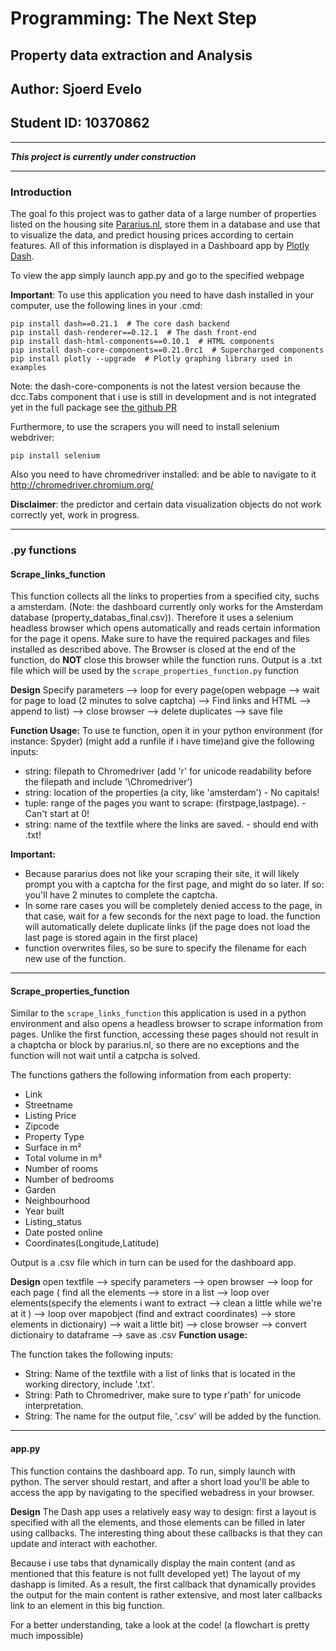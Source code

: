 # Programming: The Next Step

## Property data extraction and Analysis

## Author: Sjoerd Evelo
## Student ID: 10370862
---

_**This project is currently under construction**_

---
### Introduction
The goal fo this project was to gather data of a large number of properties listed on the housing site [Pararius.nl](https://www.pararius.nl), store them in a database and use that to visualize the data, and predict housing prices according to certain features. All of this information is displayed in a Dashboard app by [Plotly Dash](https://plot.ly/products/dash/). 

To view the app simply launch app.py and go to the specified webpage

**Important**: To use this application you need to have dash installed in your computer, use the following lines in your .cmd:

    pip install dash==0.21.1  # The core dash backend
    pip install dash-renderer==0.12.1  # The dash front-end
    pip install dash-html-components==0.10.1  # HTML components
    pip install dash-core-components==0.21.0rc1  # Supercharged components 
    pip install plotly --upgrade  # Plotly graphing library used in examples

Note: the dash-core-components is not the latest version because the dcc.Tabs component that i use is still in development and is not integrated yet in the full package see [the github PR](https://github.com/plotly/dash-core-components/pull/74)

Furthermore, to use the scrapers you will need to install selenium webdriver:

    pip install selenium

Also you need to have chromedriver installed: and be able to navigate to it
http://chromedriver.chromium.org/

**Disclaimer**: the predictor and certain data visualization objects do not work correctly yet, work in progress.


---
### .py functions 

#### Scrape_links_function

This function collects all the links to properties from a specified city, suchs a amsterdam. (Note: the dashboard currently only works for the Amsterdam database (property_databas_final.csv)). Therefore it uses a selenium headless browser which opens automatically and reads certain information for the page it opens. Make sure to have the required packages and files installed as described above. The Browser is closed at the end of the function, do **NOT** close this browser while the function runs. Output is a .txt file which will be used by the `scrape_properties_function.py` function


**Design**
Specify parameters --> loop for every page(open webpage --> wait for page to load (2 minutes to solve captcha) --> Find links and HTML --> append to list) --> close browser --> delete duplicates --> save file

**Function Usage:**
To use te function, open it in your python environment (for instance: Spyder) (might add a runfile if i have time)and give the following inputs: 
* string: filepath to Chromedriver (add 'r' for unicode readability before the filepath and include '\Chromedriver')
* string: location of the properties (a city, like 'amsterdam') - No capitals!
* tuple: range of the pages you want to scrape: (firstpage,lastpage). - Can't start at 0!
* string: name of the textfile where the links are saved. - should end with .txt!

**Important:** 
* Because pararius does not like your scraping their site, it will likely prompt you with a captcha for the first page, and might do so later. If so: you'll have 2 minutes to complete the captcha.
* In some rare cases you will be completely denied access to the page, in that case, wait for a few seconds for the next page to load. the function will automatically delete duplicate links (if the page does not load the last page is stored again in the first place)
* function overwrites files, so be sure to specify the filename for each new use of the function.
---
#### Scrape_properties_function

Similar to the `scrape_links_function` this application is used in a python environment and also opens a headless browser to scrape information from pages. Unlike the first function, accessing these pages should not result in a chaptcha or block by pararius.nl, so there are no exceptions and the function will not wait until a catpcha is solved.

The functions gathers the following information from each property:

* Link
* Streetname
* Listing Price
* Zipcode
* Property Type
* Surface in m²
* Total volume in m³
* Number of rooms
* Number of bedrooms
* Garden
* Neighbourhood
* Year built
* Listing_status
* Date posted online
* Coordinates(Longitude,Latitude)
                              
Output is a .csv file which in turn can be used for the dashboard app.

**Design**
open textfile --> specify parameters --> open browser --> loop for each page (
find all the elements --> store in a list --> 
loop over elements(specify the elements i want to extract --> clean a little while we're at it ) 
--> loop over mapobject (find and extract coordinates) --> store elements in dictionairy) --> wait a little bit) --> close browser --> convert dictionairy to dataframe --> save as .csv 
**Function usage:**

The function takes the following inputs:
* String: Name of the textfile with a list of links that is located in the working directory, include '.txt'.
* String: Path to Chromedriver, make sure to type r'path' for unicode interpretation.
* String: The name for the output file, '.csv' will be added by the function.
---
#### app.py
This function contains the dashboard app. To run, simply launch with python. The server should restart, and after a short load you'll be able to access the app by navigating to the specified webadress in your browser.

**Design**
The Dash app uses a relatively easy way to design: first a layout is specified with all the elements, and those elements can be filled in later using callbacks. The interesting thing about these callbacks is that they can update and interact with eachother. 

Because i use tabs that dynamically display the main content (and as mentioned that this feature is not fullt developed yet) The layout of my dashapp is limited. As a result, the first callback that dynamically provides the output for the main content is rather extensive, and most later callbacks link to an element in this big function. 

For a better understanding, take a look at the code! (a flowchart is pretty much impossible)

 
 




